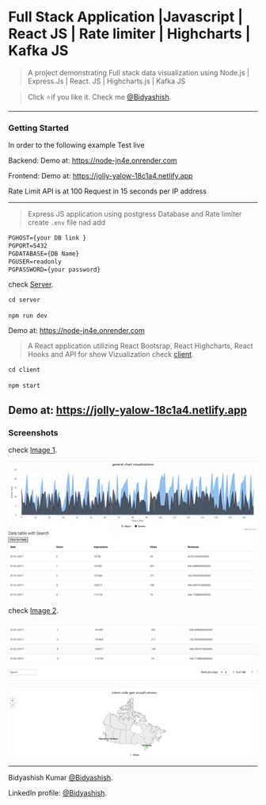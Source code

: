 # Full Stack Application |Javascript | React JS | Rate limiter | Highcharts | Kafka JS
> A project demonstrating Full stack data visualization using Node.js | Express.Js | React. JS | Highcharts.js | Kafka JS

> Click :star:if you like it. Check me [@Bidyashish](https://www.bidyashish.com).


---

### Getting Started 

In order to the following example 
 Test live

 Backend: Demo at: https://node-jn4e.onrender.com

 Frontend: Demo at: https://jolly-yalow-18c1a4.netlify.app

 Rate Limit API is at 100 Request in 15 seconds per IP address

---
> Express JS application using postgress Database and Rate limiter
> create `.env` file nad add 

```
PGHOST={your DB link }
PGPORT=5432	 
PGDATABASE={DB Name}	 
PGUSER=readonly	 
PGPASSWORD={your password}
```

check [Server](/server).
```
cd server

npm run dev

```
Demo at: https://node-jn4e.onrender.com

> A React application utilizing React Bootsrap, React Highcharts, React Hooks and API for show Vizualization
check [client](/client).
```
cd client

npm start

```
Demo at: https://jolly-yalow-18c1a4.netlify.app
---

### Screenshots

check [Image 1](/screeshots/im1.png).

![alt text](https://github.com/bidyashish/EQworks_Test/blob/master/screeshots/im1.png?raw=true)

check [Image 2](/screeshots/img2.png).

![alt text](https://github.com/bidyashish/EQworks_Test/blob/master/screeshots/img2.png?raw=true)


---
Bidyashish Kumar [@Bidyashish](https://www.bidyashish.com).

LinkedIn profile: [@Bidyashish](https://www.linkedin.com/in/bidyashish/).
